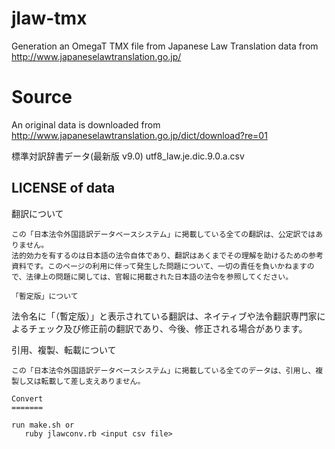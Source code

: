 jlaw-tmx
========

Generation an OmegaT TMX file from Japanese Law Translation data from http://www.japaneselawtranslation.go.jp/


Source
======

An original data is downloaded from http://www.japaneselawtranslation.go.jp/dict/download?re=01

標準対訳辞書データ(最新版 v9.0)
utf8_law.je.dic.9.0.a.csv

LICENSE of data
--------------

翻訳について
~~~~~~~~~~~
この「日本法令外国語訳データベースシステム」に掲載している全ての翻訳は、公定訳ではありません。
法的効力を有するのは日本語の法令自体であり、翻訳はあくまでその理解を助けるための参考資料です。このページの利用に伴って発生した問題について、一切の責任を負いかねますので、法律上の問題に関しては、官報に掲載された日本語の法令を参照してください。

「暫定版」について
~~~~~~~~~~~~~~~~~~
法令名に「（暫定版）」と表示されている翻訳は、ネイティブや法令翻訳専門家によるチェック及び修正前の翻訳であり、今後、修正される場合があります。

引用、複製、転載について
~~~~~~~~~~~~~~~~~~~~~~~~
この「日本法令外国語訳データベースシステム」に掲載している全てのデータは、引用し、複製し又は転載して差し支えありません。

Convert
=======

run make.sh or 
   ruby jlawconv.rb <input csv file>

